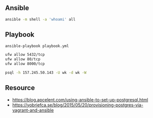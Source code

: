 ## Ansible

```bash
ansible -m shell -a 'whoami' all
```

## Playbook

```bash
ansible-playbook playbook.yml

ufw allow 5432/tcp
ufw allow 80/tcp
ufw allow 8000/tcp

psql -h 157.245.50.143 -U wk -d wk -W
```

## Resource

- https://blog.apcelent.com/using-ansible-to-set-up-postgresql.html
- https://yobriefca.se/blog/2015/05/20/provisioning-postgres-via-vagrant-and-ansible